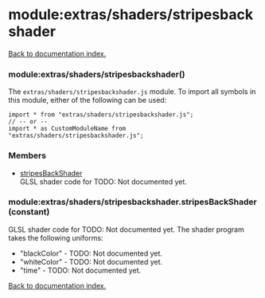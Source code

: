 # module:extras/shaders/stripesbackshader

[Back to documentation index.](index.md)

<a name='extras_shaders_stripesbackshader'></a>
### module:extras/shaders/stripesbackshader()

The <code>extras/shaders/stripesbackshader.js</code> module.
To import all symbols in this module, either of the following can be used:

    import * from "extras/shaders/stripesbackshader.js";
    // -- or --
    import * as CustomModuleName from "extras/shaders/stripesbackshader.js";

### Members

* [stripesBackShader](#extras_shaders_stripesbackshader.stripesBackShader)<br>GLSL shader code for TODO: Not documented yet.

<a name='extras_shaders_stripesbackshader.stripesBackShader'></a>
### module:extras/shaders/stripesbackshader.stripesBackShader (constant)

GLSL shader code for TODO: Not documented yet.
The shader program takes the following uniforms:<ul>
<li>"blackColor" - TODO: Not documented yet.
<li>"whiteColor" - TODO: Not documented yet.
<li>"time" - TODO: Not documented yet.</ul>

[Back to documentation index.](index.md)
